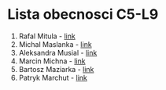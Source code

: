 # Lista obecnosci C5-L9

1. Rafal Mitula - [link](https://github.com/rmitula)  
2. Michal Maslanka - [link](https://github.com/mmaslank)  
3. Aleksandra Musial - [link](https://github.com/AlMusial)
4. Marcin Michna - [link](https://github.com/Havqqq)
5. Bartosz Maziarka - [link](https://github.com/Bar-Maz-PRz)
6. Patryk Marchut - [link](https://github.com/pmarchut)